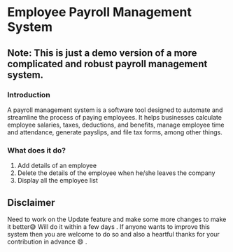 # Employee Payroll Management System
## Note: This is just a demo version of a more complicated and robust payroll management system.
### Introduction
A payroll management system is a software tool designed to automate and streamline the process of paying employees. It helps businesses calculate employee salaries, taxes, deductions, and benefits, manage employee time and attendance, generate payslips, and file tax forms, among other things.

### What does it do?
1. Add details of an employee
2. Delete the details of the employee when he/she leaves the company
3. Display all the employee list

## Disclaimer
Need to work on the Update feature and make some more changes to make it better:sweat_smile: Will do it within a few days . If anyone wants to improve this system then you are welcome to do so and also a heartful thanks for your contribution in advance :smile: .

